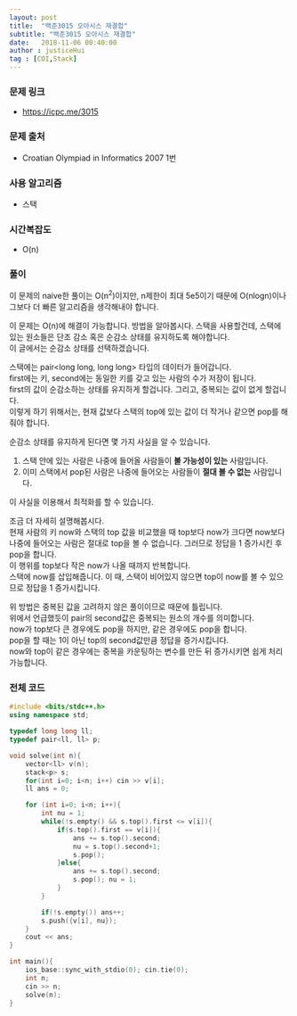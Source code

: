 ```yaml
---
layout: post
title:  "백준3015 오아시스 재결합"
subtitle: "백준3015 오아시스 재결합"
date:   2018-11-06 00:40:00
author : justiceHui
tag : [COI,Stack]
---
```


### 문제 링크
* https://icpc.me/3015

### 문제 출처
* Croatian Olympiad in Informatics 2007 1번

### 사용 알고리즘
* 스택

### 시간복잡도
* O(n)

### 풀이
이 문제의 naive한 풀이는 O(n<sup>2</sup>)이지만, n제한이 최대 5e5이기 때문에 O(nlogn)이나 그보다 더 빠른 알고리즘을 생각해내야 합니다.<br>

이 문제는 O(n)에 해결이 가능합니다. 방법을 알아봅시다.
스택을 사용할건데, 스택에 있는 원소들은 단조 감소 혹은 순감소 상태를 유지하도록 해야합니다.<br>
이 글에서는 순감소 상태를 선택하겠습니다.<br>

스택에는 pair<long long, long long> 타입의 데이터가 들어갑니다.<br>
first에는 키, second에는 동일한 키를 갖고 있는 사람의 수가 저장이 됩니다.<br>
first의 값이 순감소하는 상태를 유지하게 할겁니다. 그리고, 중복되는 값이 없게 할겁니다.<br>
이렇게 하기 위해서는, 현재 값보다 스택의 top에 있는 값이 더 작거나 같으면 pop를 해줘야 합니다.<br>

순감소 상태를 유지하게 된다면 몇 가지 사실을 알 수 있습니다.
1. 스택 안에 있는 사람은 나중에 들어올 사람들이 <b>볼 가능성이 있는</b> 사람입니다.
2. 이미 스택에서 pop된 사람은 나중에 들어오는 사람들이 <b>절대 볼 수 없는</b> 사람입니다.

이 사실을 이용해서 최적화를 할 수 있습니다.<br>

조금 더 자세히 설명해봅시다.<br>
현재 사람의 키 now와 스택의 top 값을 비교했을 때 top보다 now가 크다면 now보다 나중에 들어오는 사람은 절대로 top을 볼 수 없습니다. 그러므로 정답을 1 증가시킨 후 pop을 합니다.<br>
이 행위를 top보다 작은 now가 나올 때까지 반복합니다.<br>
스택에 now를 삽입해줍니다. 이 때, 스택이 비어있지 않으면 top이 now를 볼 수 있으므로 정답을 1 증가시킵니다.

위 방법은 중복된 값을 고려하지 않은 풀이이므로 때문에 틀립니다.<br>
위에서 언급했듯이 pair의 second값은 중복되는 원소의 개수를 의미합니다.<Br>
now가 top보다 큰 경우에도 pop을 하지만, 같은 경우에도 pop을 합니다.<br>
pop을 할 때는 1이 아닌 top의 second값만큼 정답을 증가시킵니다.<br>
now와 top이 같은 경우에는 중복을 카운팅하는 변수를 만든 뒤 증가시키면 쉽게 처리 가능합니다.

### 전체 코드
```cpp
#include <bits/stdc++.h>
using namespace std;

typedef long long ll;
typedef pair<ll, ll> p;

void solve(int n){
	vector<ll> v(n);
	stack<p> s;
	for(int i=0; i<n; i++) cin >> v[i];
	ll ans = 0;

	for (int i=0; i<n; i++){
		int nu = 1;
        while(!s.empty() && s.top().first <= v[i]){
        	if(s.top().first == v[i]){
        		ans += s.top().second;
        		nu = s.top().second+1;
        		s.pop();
			}else{
				ans += s.top().second;
				s.pop(); nu = 1;
			}
		}

		if(!s.empty()) ans++;
		s.push({v[i], nu});
    }
	cout << ans;
}

int main(){
	ios_base::sync_with_stdio(0); cin.tie(0);
	int n;
	cin >> n;
	solve(n);
}
```
